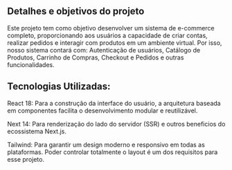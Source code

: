 ## Detalhes e objetivos do projeto

Este projeto tem como objetivo desenvolver um sistema de e-commerce completo, proporcionando aos usuários a capacidade de criar contas, realizar pedidos e interagir com produtos em um ambiente virtual. Por isso, nosso sistema contará com: Autenticação de usuários, Catálogo de Produtos, Carrinho de Compras, Checkout e Pedidos e outras funcionalidades.

## Tecnologias Utilizadas: 

React 18: Para a construção da interface do usuário, a arquitetura baseada em componentes facilita o desenvolvimento modular e reutilizável.

Next 14: Para renderização do lado do servidor (SSR) e outros beneficios do ecossistema Next.js.

Tailwind: Para garantir um design moderno e responsivo em todas as plataformas. Poder controlar totalmente o layout é um dos requisitos para esse projeto.